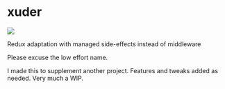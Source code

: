 # xuder
[![](https://jitpack.io/v/carterhudson/xuder.svg)](https://jitpack.io/#carterhudson/xuder)

Redux adaptation with managed side-effects instead of middleware

Please excuse the low effort name.

I made this to supplement another project. Features and tweaks added as needed. Very much a WIP.
